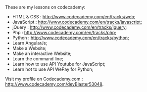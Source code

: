 These are my lessons on codecademy:

- HTML & CSS : http://www.codecademy.com/en/tracks/web;
- JavaScript : http://www.codecademy.com/en/tracks/javascript;
- jQuery : http://www.codecademy.com/en/tracks/jquery;
- Php : http://www.codecademy.com/en/tracks/php;
- Python : http://www.codecademy.com/en/tracks/python;
- Learn AngularJs; 
- Make a Website;
- Make an interactive Website;
- Learn the command line;
- Learn how to use API Youtube for JavaScript;
- Learn hot to use API WePay for Python;

Visit my profile on Codecademy.com : http://www.codecademy.com/devBlaster53048.